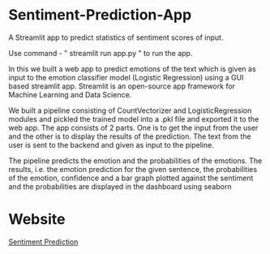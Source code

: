 # Sentiment-Prediction-App
A Streamlit app to predict statistics of sentiment scores of input.

Use command - " streamlit run app.py " to run the app.

In this we built a web app to predict emotions of the text which is given as input to the emotion classifier model (Logistic Regression) using a GUI based streamlit app. Streamlit is an open-source app framework for Machine Learning and Data Science. 

We built a pipeline consisting of CountVectorizer and LogisticRegression modules and pickled the trained model into a .pkl file and exported it to the web app. The app consists of 2 parts. One is to get the input from the user and the other is to display the results of the prediction. The text from the user is sent to the backend and given as input to the pipeline. 

The pipeline predicts the emotion and the probabilities of the emotions. The results, i.e. the emotion prediction for the given sentence, the probabilities of the emotion, confidence and a bar graph plotted against the sentiment and the probabilities are displayed in the dashboard using seaborn 


# Website 

[Sentiment Prediction](https://Sentiment-Prediction-App-using-Streamlit.prvncodes.repl.co)

